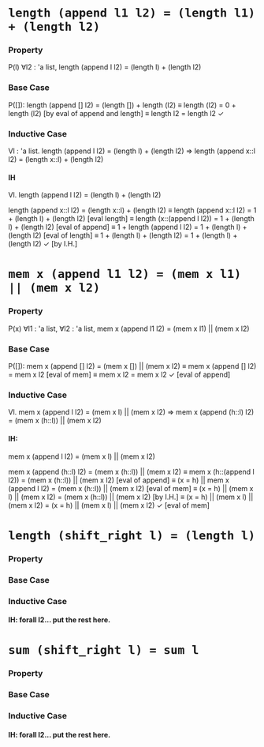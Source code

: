 # `length (append l1 l2) = (length l1) + (length l2)`

### Property
P(l) ∀l2 : 'a list, length (append l l2) = (length l) + (length l2)

### Base Case
P([]): length (append [] l2) = (length []) + length (l2)
≡ length (l2) = 0 + length (l2) [by eval of append and length]
≡ length l2 = length l2 ✓

### Inductive Case
Vl : 'a list. length (append l l2) = (length l) + (length l2) => length (append x::l l2) = (length x::l) + (length l2)

#### IH
Vl. length (append l l2) = (length l) + (length l2)

length (append x::l l2) = (length x::l) + (length l2)
≡ length (append x::l l2) = 1 + (length l) + (length l2) [eval length]
≡ length (x::(append l l2)) = 1 + (length l) + (length l2) [eval of append]
≡ 1 + length (append l l2) = 1 + (length l) + (length l2) [eval of length]
≡ 1 + (length l) + (length l2) = 1 + (length l) + (length l2) ✓ [by I.H.]

# `mem x (append l1 l2) = (mem x l1) || (mem x l2)`

### Property
P(x) ∀l1 : 'a list, ∀l2 : 'a list, mem x (append l1 l2) = (mem x l1) || (mem x l2)

### Base Case
P([]): mem x (append [] l2) = (mem x []) || (mem x l2)
≡ mem x (append [] l2) = mem x l2 [eval of mem]
≡ mem x l2 = mem x l2 ✓ [eval of append]

### Inductive Case
Vl. mem x (append l l2) = (mem x l) || (mem x l2) => mem x (append (h::l) l2) = (mem x (h::l)) || (mem x l2)

#### IH:
mem x (append l l2) = (mem x l) || (mem x l2)

mem x (append (h::l) l2) = (mem x (h::l)) || (mem x l2)
≡ mem x (h::(append l l2)) = (mem x (h::l)) || (mem x l2) [eval of append]
≡ (x = h) || mem x (append l l2) = (mem x (h::l)) || (mem x l2) [eval of mem]
≡ (x = h) || (mem x l) || (mem x l2) = (mem x (h::l)) || (mem x l2) [by I.H.]
≡ (x = h) || (mem x l) || (mem x l2) = (x = h) || (mem x l) || (mem x l2) ✓ [eval of mem]
# `length (shift_right l) = (length l)`

### Property

### Base Case

### Inductive Case

#### IH: forall l2... put the rest here.
# `sum (shift_right l) = sum l`
### Property

### Base Case

### Inductive Case

#### IH: forall l2... put the rest here.
